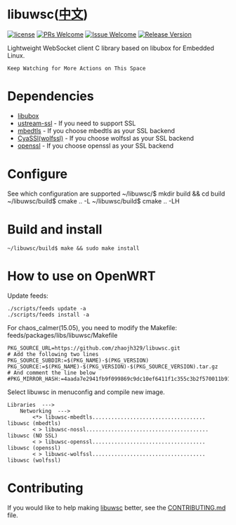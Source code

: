 # libuwsc([中文](/README_ZH.md))

[1]: https://img.shields.io/badge/license-GPLV3-brightgreen.svg?style=plastic
[2]: /LICENSE
[3]: https://img.shields.io/badge/PRs-welcome-brightgreen.svg?style=plastic
[4]: https://github.com/zhaojh329/libuwsc/pulls
[5]: https://img.shields.io/badge/Issues-welcome-brightgreen.svg?style=plastic
[6]: https://github.com/zhaojh329/libuwsc/issues/new
[7]: https://img.shields.io/badge/release-1.1.0-blue.svg?style=plastic
[8]: https://github.com/zhaojh329/libuwsc/releases

[![license][1]][2]
[![PRs Welcome][3]][4]
[![Issue Welcome][5]][6]
[![Release Version][7]][8]

[libubox]: https://git.openwrt.org/?p=project/libubox.git
[ustream-ssl]: https://git.openwrt.org/?p=project/ustream-ssl.git
[openssl]: https://github.com/openssl/openssl
[mbedtls]: https://github.com/ARMmbed/mbedtls
[CyaSSl(wolfssl)]: https://github.com/wolfSSL/wolfssl

Lightweight WebSocket client C library based on libubox for Embedded Linux.

`Keep Watching for More Actions on This Space`

# Dependencies
* [libubox]
* [ustream-ssl] - If you need to support SSL
* [mbedtls] - If you choose mbedtls as your SSL backend
* [CyaSSl(wolfssl)] - If you choose wolfssl as your SSL backend
* [openssl] - If you choose openssl as your SSL backend

# Configure
See which configuration are supported
	~/libuwsc/$ mkdir build && cd build
	~/libuwsc/build$ cmake .. -L
	~/libuwsc/build$ cmake .. -LH

# Build and install

	~/libuwsc/build$ make && sudo make install
	
# How to use on OpenWRT
Update feeds:

    ./scripts/feeds update -a
    ./scripts/feeds install -a

For chaos_calmer(15.05), you need to modify the Makefile: feeds/packages/libs/libuwsc/Makefile

    PKG_SOURCE_URL=https://github.com/zhaojh329/libuwsc.git
    # Add the following two lines
    PKG_SOURCE_SUBDIR:=$(PKG_NAME)-$(PKG_VERSION)
    PKG_SOURCE:=$(PKG_NAME)-$(PKG_VERSION)-$(PKG_SOURCE_VERSION).tar.gz
    # And comment the line below
    #PKG_MIRROR_HASH:=4aada7e2941fb9f099869c9dc10ef6411f1c355c3b2f570011b91e42feffbfdd

Select libuwsc in menuconfig and compile new image.

    Libraries  --->
        Networking  --->
            <*> libuwsc-mbedtls.................................... libuwsc (mbedtls)
            < > libuwsc-nossl....................................... libuwsc (NO SSL)
            < > libuwsc-openssl.................................... libuwsc (openssl)
            < > libuwsc-wolfssl.................................... libuwsc (wolfssl)

# Contributing
If you would like to help making [libuwsc](https://github.com/zhaojh329/libuwsc) better,
see the [CONTRIBUTING.md](https://github.com/zhaojh329/libuwsc/blob/master/CONTRIBUTING.md) file.
